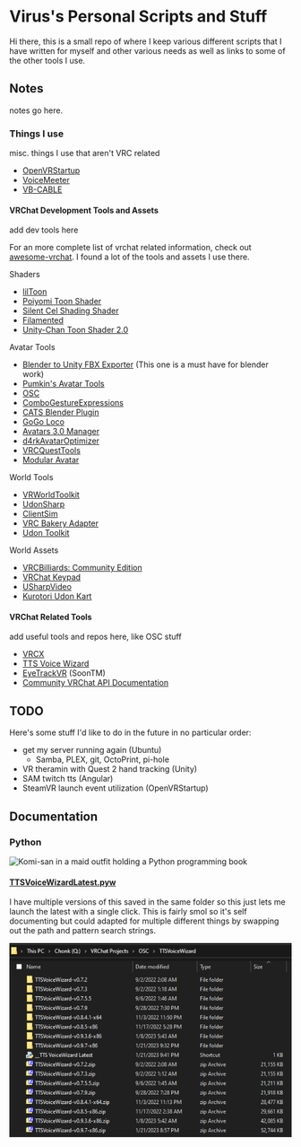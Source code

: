 # Virus's Personal Scripts and Stuff

Hi there, this is a small repo of where I keep various different scripts that I have written for myself and other various needs as well as links to some of the other tools I use.

## Notes

notes go here.

### Things I use

misc. things I use that aren't VRC related

- [OpenVRStartup](https://github.com/BOLL7708/OpenVRStartup)
- [VoiceMeeter](https://voicemeeter.com/)
- [VB-CABLE](https://vb-audio.com/Cable/index.htm)

#### VRChat Development Tools and Assets

add dev tools here

For an more complete list of vrchat related information, check out [awesome-vrchat](https://github.com/madjin/awesome-vrchat). I found a lot of the tools and assets I use there.

Shaders

- [lilToon](https://github.com/lilxyzw/lilToon)
- [Poiyomi Toon Shader](https://github.com/poiyomi/PoiyomiToonShader)
- [Silent Cel Shading Shader](https://gitlab.com/s-ilent/SCSS)
- [Filamented](https://gitlab.com/s-ilent/filamented)
- [Unity-Chan Toon Shader 2.0](https://github.com/unity3d-jp/UnityChanToonShaderVer2_Project)

Avatar Tools

- [Blender to Unity FBX Exporter](https://github.com/EdyJ/blender-to-unity-fbx-exporter) (This one is a must have for blender work)
- [Pumkin's Avatar Tools](https://github.com/rurre/PumkinsAvatarTools)
- [OSC](https://github.com/vrchat-community/osc)
- [ComboGestureExpressions](https://github.com/hai-vr/combo-gesture-expressions-av3)
- [CATS Blender Plugin](https://github.com/absolute-quantum/cats-blender-plugin)
- [GoGo Loco](https://github.com/Franada/gogoloco)
- [Avatars 3.0 Manager](https://github.com/VRLabs/Avatars-3.0-Manager)
- [d4rkAvatarOptimizer](https://github.com/d4rkc0d3r/d4rkAvatarOptimizer)
- [VRCQuestTools](https://github.com/kurotu/VRCQuestTools)
- [Modular Avatar](https://github.com/bdunderscore/modular-avatar)

World Tools

- [VRWorldToolkit](https://github.com/oneVR/VRWorldToolkit)
- [UdonSharp](https://github.com/vrchat-community/UdonSharp)
- [ClientSim](https://github.com/vrchat-community/ClientSim)
- [VRC Bakery Adapter](https://github.com/MerlinVR/VRC-Bakery-Adapter)
- [Udon Toolkit](https://github.com/orels1/UdonToolkit)

World Assets

- [VRCBilliards: Community Edition](https://github.com/VRCBilliards/vrcbce)
- [VRChat Keypad](https://github.com/MolotovCherry/VRChat_Keypad)
- [USharpVideo](https://github.com/MerlinVR/USharpVideo)
- [Kurotori Udon Kart](https://github.com/kurotori4423/KurotoriUdonKart)

#### VRChat Related Tools

add useful tools and repos here, like OSC stuff

- [VRCX](https://github.com/vrcx-team/VRCX)
- [TTS Voice Wizard](https://github.com/VRCWizard/TTS-Voice-Wizard)
- [EyeTrackVR](https://github.com/RedHawk989/EyeTrackVR) (SoonTM)
- [Community VRChat API Documentation](https://github.com/vrchatapi/vrchatapi.github.io)

## TODO

Here's some stuff I'd like to do in the future in no particular order:

- get my server running again (Ubuntu)
  - Samba, PLEX, git, OctoPrint, pi-hole
- VR theramin with Quest 2 hand tracking (Unity)
- SAM twitch tts (Angular)
- SteamVR launch event utilization (OpenVRStartup)

## Documentation

### Python

![Komi-san in a maid outfit holding a Python programming book](https://raw.githubusercontent.com/cat-milk/Anime-Girls-Holding-Programming-Books/master/Python/Komi_San_Maid_Outfit_Python.png)

#### [TTSVoiceWizardLatest.pyw](TTSVoiceWizardLatest.pyw)

I have multiple versions of this saved in the same folder so this just lets me launch the latest with a single click. This is fairly smol so it's self documenting but could adapted for multiple different things by swapping out the path and pattern search strings.

![screenshot of windows explorer showing multiple versions of TTS Voice Wizard downloaded](documentation-assets/TTSVoiceWizard-versions.png)
